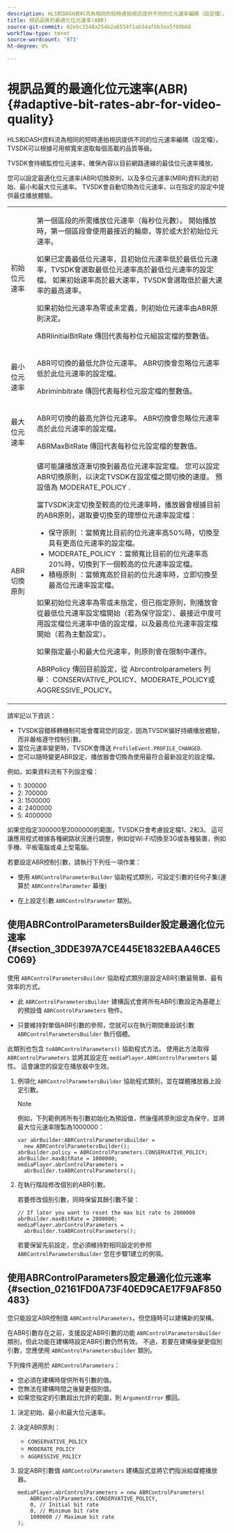 ```yaml
---
description: HLS和DASH資料流為相同的短時連拍視訊提供不同的位元速率編碼（設定檔）。 TVSDK可以根據可用頻寬來選取每個高載的品質等級。
title: 視訊品質的最適化位元速率(ABR)
source-git-commit: 02ebc3548a254b2a6554f1ab34afbb3ea5f09bb8
workflow-type: tm+mt
source-wordcount: '973'
ht-degree: 0%

---
```


# 視訊品質的最適化位元速率(ABR){#adaptive-bit-rates-abr-for-video-quality}

HLS和DASH資料流為相同的短時連拍視訊提供不同的位元速率編碼（設定檔）。 TVSDK可以根據可用頻寬來選取每個高載的品質等級。

TVSDK會持續監控位元速率，確保內容以目前網路連線的最佳位元速率播放。

您可以設定最適化位元速率(ABR)切換原則，以及多位元速率(MBR)資料流的初始、最小和最大位元速率。 TVSDK會自動切換為位元速率，以在指定的設定中提供最佳播放體驗。

<table id="table_AF838E082235406AA359BF1C1A77F85F"> 
 <tbody> 
  <tr> 
   <td colname="col01"> 初始位元速率 </td> 
   <td colname="col2"> <p>第一個區段的所需播放位元速率（每秒位元數）。 開始播放時，第一個區段會使用最接近的輪廓，等於或大於初始位元速率。 </p> <p> 如果已定義最低位元速率，且初始位元速率低於最低位元速率，TVSDK會選取最低位元速率高於最低位元速率的設定檔。 如果初始速率高於最大速率，TVSDK會選取低於最大速率的最高速率。 </p> <p>如果初始位元速率為零或未定義，則初始位元速率由ABR原則決定。 </p> <p> <span class="apiname"> ABRIinitialBitRate </span> 傳回代表每秒位元組設定檔的整數值。 </p> </td> 
  </tr> 
  <tr> 
   <td colname="col01"> 最小位元速率 </td> 
   <td colname="col2"> <p>ABR可切換的最低允許位元速率。 ABR切換會忽略位元速率低於此位元速率的設定檔。 </p> <p> <span class="apiname"> Abriminbitrate </span> 傳回代表每秒位元設定檔的整數值。 </p> </td> 
  </tr> 
  <tr> 
   <td colname="col01"> 最大位元速率 </td> 
   <td colname="col2"> <p>ABR可切換的最高允許位元速率。 ABR切換會忽略位元速率高於此位元速率的設定檔。 </p> <p> <span class="apiname"> ABRMaxBitRate </span> 傳回代表每秒位元設定檔的整數值。 </p> </td> 
  </tr> 
  <tr> 
   <td colname="col01"> ABR切換原則 </td> 
   <td colname="col2"> 儘可能讓播放逐漸切換到最高位元速率設定檔。 您可以設定ABR切換原則，以決定TVSDK在設定檔之間切換的速度。 預設值為 <span class="codeph"> MODERATE_POLICY </span>. <p>當TVSDK決定切換至較高的位元速率時，播放器會根據目前的ABR原則，選取要切換至的理想位元速率設定檔： 
     <ul id="ul_058D0FFC944C476A83BB9E756B95DEBD"> 
      <li id="li_C690A12DC34C4754B01C2D0616FB6A0A"> <span class="codeph"> 保守原則 </span>：當頻寬比目前的位元速率高50%時，切換至具有更高位元速率的設定檔。 </li> 
      <li id="li_FF5BDB099B554940AC296938C7A12B81"> <span class="codeph"> MODERATE_POLICY </span>：當頻寬比目前的位元速率高20%時，切換到下一個較高的位元速率設定檔。 </li> 
      <li id="li_E602508429864C279BF78360E95718A6"> <span class="codeph"> 積極原則 </span>：當頻寬高於目前的位元速率時，立即切換至最高位元速率設定檔。 </li> 
     </ul> </p> <p>如果初始位元速率為零或未指定，但已指定原則，則播放會從最低位元速率設定檔開始（若為保守設定）、最接近中度可用設定檔位元速率中值的設定檔，以及最高位元速率設定檔開始（若為主動設定）。 </p> <p>如果指定最小和最大位元速率，則原則會在限制中運作。 </p> <p> <span class="codeph"> ABRPolicy </span> 傳回目前設定，從 <span class="codeph"> Abrcontrolparameters </span> 列舉： CONSERVATIVE_POLICY、MODERATE_POLICY或AGGRESSIVE_POLICY。 </p> </td> 
  </tr> 
 </tbody> 
</table>

請牢記以下資訊：

* TVSDK容錯移轉機制可能會覆寫您的設定，因為TVSDK偏好持續播放體驗，而非嚴格遵守控制引數。
* 當位元速率變更時，TVSDK會傳送 `ProfileEvent.PROFILE_CHANGED`.
* 您可以隨時變更ABR設定，播放器會切換為使用最符合最新設定的設定檔。

例如，如果資料流有下列設定檔：

* 1: 300000
* 2: 700000
* 3: 1500000
* 4: 2400000
* 5: 4000000

如果您指定300000至2000000的範圍，TVSDK只會考慮設定檔1、2和3。 這可讓應用程式根據各種網路狀況進行調整，例如從Wi-Fi切換至3G或各種裝置，例如手機、平板電腦或桌上型電腦。

若要設定ABR控制引數，請執行下列任一項作業：

* 使用 `ABRControlParameterBuilder` 協助程式類別，可設定引數的任何子集(運算於 `ABRControlParameter` 幕後)

* 在上設定引數 `ABRControlParameter` 類別。

## 使用ABRControlParametersBuilder設定最適化位元速率 {#section_3DDE397A7CE445E1832EBAA46CE5C069}

使用 `ABRControlParametersBuilder` 協助程式類別是設定ABR引數最簡單、最有效率的方式。

* 此 `ABRControlParametersBuilder` 建構函式會將所有ABR引數設定為基礎上的預設值 `ABRControlParameters` 物件。

* 只要維持對單個ABR引數的參照，您就可以在執行期間重設該引數 `ABRControlParametersBuilder` 執行個體。

此類別也包含 `toABRControlParameters()` 協助程式方法。 使用此方法取得 `ABRControlParameters` 並將其設定在 `mediaPlayer.ABRControlParameters` 屬性。 這會讓您的設定在播放器中生效。

1. 例項化 `ABRControlParametersBuilder` 協助程式類別，並在媒體播放器上設定引數。

   >[!NOTE]
   >
   >例如，下列範例將所有引數初始化為預設值，然後僅將原則設定為保守，並將最大位元速率限製為1000000：
   >
   >```
   >var abrBuilder:ABRControlParametersBuilder =  
   >   new ABRControlParametersBuilder(); 
   >abrBuilder.policy = ABRControlParameters.CONSERVATIVE_POLICY; 
   >abrBuilder.maxBitRate = 1000000; 
   >mediaPlayer.abrControlParameters =  
   >   abrBuilder.toABRControlParameters();
   >```
   >

1. 在執行階段修改個別的ABR引數。

   若要修改個別引數，同時保留其餘引數不變：

   ```
   // If later you want to reset the max bit rate to 2000000 
   abrBuilder.maxBitRate = 2000000; 
   mediaPlayer.abrControlParameters =  
     abrBuilder.toABRControlParameters();
   ```

   若要保留先前設定，您必須維持對相同設定的參照 `ABRControlParametersBuilder` 您在步驟1建立的例項。

## 使用ABRControlParameters設定最適化位元速率 {#section_02161FD0A73F40ED9CAE17F9AF850483}

您只能設定ABR控制值 `ABRControlParameters`，但您隨時可以建構新的架構。

在ABR引數存在之前，支援設定ABR引數的功能 `ABRControlParametersBuilder` 類別，但此功能在建構時設定ABR引數仍然有效。 不過，若要在建構後變更個別引數，您應使用 `ABRControlParametersBuilder` 類別。

下列條件適用於 `ABRControlParameters`：

* 您必須在建構時提供所有引數的值。
* 您無法在建構時間之後變更個別值。
* 如果您指定的引數超出允許的範圍，則 `ArgumentError` 擲回。

1. 決定初始、最小和最大位元速率。
1. 決定ABR原則：

   * `CONSERVATIVE_POLICY`
   * `MODERATE_POLICY`
   * `AGGRESSIVE_POLICY`

1. 設定ABR引數值 `ABRControlParameters` 建構函式並將它們指派給媒體播放器。

   ```
   mediaPlayer.abrControlParameters = new ABRControlParameters( 
       ABRControlParameters.CONSERVATIVE_POLICY, 
       0, // Initial bit rate 
       0, // Minimum bit rate 
       1000000 // Maximum bit rate 
   );
   ```
